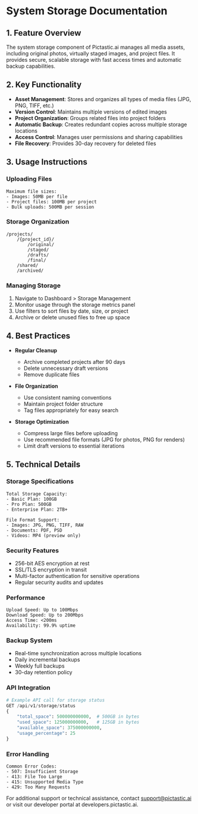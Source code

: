 # System Storage Documentation

## 1. Feature Overview
The system storage component of Pictastic.ai manages all media assets, including original photos, virtually staged images, and project files. It provides secure, scalable storage with fast access times and automatic backup capabilities.

## 2. Key Functionality
- **Asset Management**: Stores and organizes all types of media files (JPG, PNG, TIFF, etc.)
- **Version Control**: Maintains multiple versions of edited images
- **Project Organization**: Groups related files into project folders
- **Automatic Backup**: Creates redundant copies across multiple storage locations
- **Access Control**: Manages user permissions and sharing capabilities
- **File Recovery**: Provides 30-day recovery for deleted files

## 3. Usage Instructions

### Uploading Files
```
Maximum file sizes:
- Images: 50MB per file
- Project files: 100MB per project
- Bulk uploads: 500MB per session
```

### Storage Organization
```
/projects/
    /{project_id}/
        /original/
        /staged/
        /drafts/
        /final/
    /shared/
    /archived/
```

### Managing Storage
1. Navigate to Dashboard > Storage Management
2. Monitor usage through the storage metrics panel
3. Use filters to sort files by date, size, or project
4. Archive or delete unused files to free up space

## 4. Best Practices

- **Regular Cleanup**
  - Archive completed projects after 90 days
  - Delete unnecessary draft versions
  - Remove duplicate files

- **File Organization**
  - Use consistent naming conventions
  - Maintain project folder structure
  - Tag files appropriately for easy search

- **Storage Optimization**
  - Compress large files before uploading
  - Use recommended file formats (JPG for photos, PNG for renders)
  - Limit draft versions to essential iterations

## 5. Technical Details

### Storage Specifications
```
Total Storage Capacity:
- Basic Plan: 100GB
- Pro Plan: 500GB
- Enterprise Plan: 2TB+

File Format Support:
- Images: JPG, PNG, TIFF, RAW
- Documents: PDF, PSD
- Videos: MP4 (preview only)
```

### Security Features
- 256-bit AES encryption at rest
- SSL/TLS encryption in transit
- Multi-factor authentication for sensitive operations
- Regular security audits and updates

### Performance
```
Upload Speed: Up to 100Mbps
Download Speed: Up to 200Mbps
Access Time: <200ms
Availability: 99.9% uptime
```

### Backup System
- Real-time synchronization across multiple locations
- Daily incremental backups
- Weekly full backups
- 30-day retention policy

### API Integration
```python
# Example API call for storage status
GET /api/v1/storage/status
{
    "total_space": 500000000000,  # 500GB in bytes
    "used_space": 125000000000,   # 125GB in bytes
    "available_space": 375000000000,
    "usage_percentage": 25
}
```

### Error Handling
```
Common Error Codes:
- 507: Insufficient Storage
- 413: File Too Large
- 415: Unsupported Media Type
- 429: Too Many Requests
```

For additional support or technical assistance, contact support@pictastic.ai or visit our developer portal at developers.pictastic.ai.